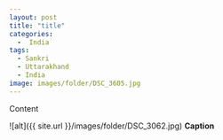 ```yaml
---
layout: post
title: "title"
categories:
  -  India
tags:
  - Sankri
  - Uttarakhand
  - India
image: images/folder/DSC_3605.jpg
---
```



Content 

![alt]({{ site.url }}/images/folder/DSC_3062.jpg)
**Caption**
